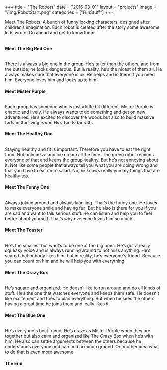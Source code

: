 +++
title = "The Robots"
date = "2016-03-01"
layout = "projects"
image = "/img/RobotStart.png"
categories = ["FunStuff"]
+++

Meet The Robots. A bunch of funny looking characters, designed after children’s imagination. Each robot is created after the story some awesome kids wrote. Go ahead and get to know them.

<img id="robots-breit" src="/img/RobotsAll.png" alt="">


<h4>Meet The Big Red One</h4>

<img id="robot-schmal" src="/img/RobotRed.png" alt="">

There is always a big one in the group. He’s taller than the others, and from the outside, he looks dangerous. But in reality, he’s the nicest of them all. He always makes sure that everyone is ok. He helps and is there if you need him. Everyone loves him and looks up to him.


<h4>Meet Mister Purple</h4> 

<img id="robot-schmal" src="/img/RobotPurple.png" alt="">

Each group has someone who is just a little bit different. Mister Purple is chaotic and lively. He always wants to do something and get on new adventures. He’s excited to discover the woods but also to build massive forts in the living room. He’s fun to be with.


<h4>Meet The Healthy One</h4>

<img id="robot-schmal" src="/img/RobotGreen.png" alt="">

Staying healthy and fit is important. Therefore you have to eat the right food. Not only pizza and ice cream all the time. The green robot reminds everyone of that and keeps the group healthy. But he’s not annoying about it. Not like some people that always tell you what you are doing wrong and that you have to eat more salad. No, he knows really yummy things that are healthy too.


<h4>Meet The Funny One</h4>

<img id="robot-schmal" src="/img/RobotYellow.png" alt="">

Always joking around and always laughing. That’s the funny one. He loves to make everyone smile and having fun. But he also is there for you if you are sad and want to talk serious stuff. He can listen and help you to feel better about yourself. That’s why everyone loves him so much.


<h4>Meet The Toaster</h4>

<img id="robot-schmal" src="/img/RobotToaster.png" alt="">

He’s the smallest but want’s to be one of the big ones. He’s got a really squeaky voice and is always running around to not miss anything. He’s scared that nobody likes him, but in reality, he’s everyone's friend. Because you can count on him and he will help you with everything.


<h4>Meet The Crazy Box</h4>

<img id="robot-schmal" src="/img/RobotBox.png" alt="">

He’s square and organized. He doesn’t like to run around and do all kinds of stuff. He’s the one that watches everyone and keeps them safe. He doesn’t like excitement and tries to plan everything. But when he sees the others having a great time he joins them and really likes it.


<h4>Meet The Blue One</h4>

<img id="robot-schmal" src="/img/RobotBlue.png" alt="">

He’s everyone's best friend. He’s crazy as Mister Purple when they are together but also calm and organized like The Crazy Box when he’s with him. He also can settle arguments between the others because he understands everyone and can find common ground. Or another idea what to do that is even more awesome.







<h4>The End</h4>